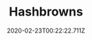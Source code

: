 ---
templateKey: blog-post
featuredpost: false
date: 2020-02-23T00:22:22.711Z
title: Hashbrowns
description: Crispy and golden-brown! 
type: cooking
sellPrice: 120
energy: 90
health: 40
featuredimage: /img/Hashbrowns.png
tags:
  - Potato
  - Oil
  - edible
---